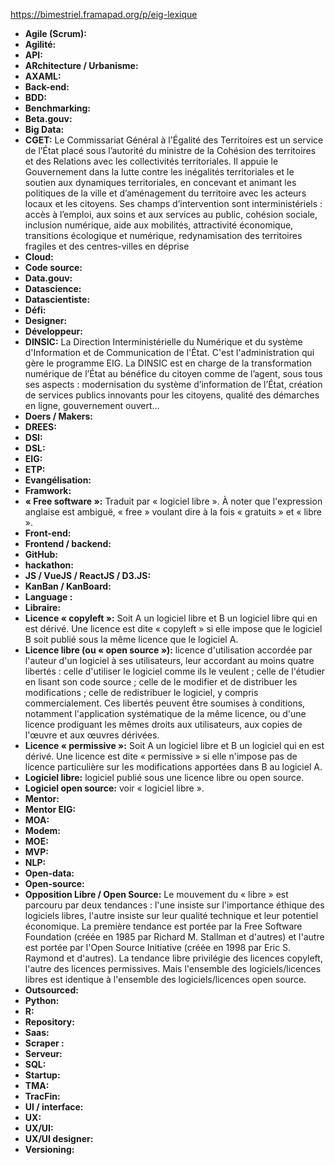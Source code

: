 <https://bimestriel.framapad.org/p/eig-lexique>

- **Agile (Scrum):** 
- **Agilité:** 
- **API:** 
- **ARchitecture / Urbanisme:** 
- **AXAML:** 
- **Back-end:** 
- **BDD:** 
- **Benchmarking:** 
- **Beta.gouv:** 
- **Big Data:** 
- **CGET:** Le Commissariat Général à l'Égalité des Territoires est un service de l’État placé sous l’autorité du ministre de la Cohésion des territoires et des Relations avec les collectivités territoriales. Il appuie le Gouvernement dans la lutte contre les inégalités territoriales et le soutien aux dynamiques territoriales, en concevant et animant les politiques de la ville et d’aménagement du territoire avec les acteurs locaux et les citoyens. Ses champs d’intervention sont interministériels : accès à l’emploi, aux soins et aux services au public, cohésion sociale, inclusion numérique, aide aux mobilités, attractivité économique, transitions écologique et numérique, redynamisation des territoires fragiles et des centres-villes en déprise
- **Cloud:** 
- **Code source:** 
- **Data.gouv:** 
- **Datascience:** 
- **Datascientiste:** 
- **Défi:** 
- **Designer:** 
- **Développeur:** 
- **DINSIC:** La Direction Interministérielle du Numérique et du système d'Information et de Communication de l'État. C'est l'administration qui gère le programme EIG. La DINSIC est en charge de la transformation numérique de l’État au bénéfice du citoyen comme de l’agent, sous tous ses aspects : modernisation du système d’information de l’État, création de services publics innovants pour les citoyens, qualité des démarches en ligne, gouvernement ouvert…
- **Doers / Makers:** 
- **DREES:** 
- **DSI:** 
- **DSL:** 
- **EIG:** 
- **ETP:** 
- **Evangélisation:** 
- **Framwork:** 
- **« Free software »:** Traduit par « logiciel libre ».  À noter que l'expression anglaise est ambiguë, « free » voulant dire à la fois « gratuits » et « libre ».
- **Front-end:** 
- **Frontend / backend:** 
- **GitHub:** 
- **hackathon:** 
- **JS / VueJS / ReactJS / D3.JS:** 
- **KanBan / KanBoard:** 
- **Language :** 
- **Libraire:** 
- **Licence « copyleft »:** Soit A un logiciel libre et B un logiciel libre qui en est dérivé.  Une licence est dite « copyleft » si elle impose que le logiciel B soit publié sous la même licence que le logiciel A.
- **Licence libre (ou « open source »):** licence d'utilisation accordée par l'auteur d'un logiciel à ses utilisateurs, leur accordant au moins quatre libertés : celle d'utiliser le logiciel comme ils le veulent ; celle de l'étudier en lisant son code source ; celle de le modifier et de distribuer les modifications ; celle de redistribuer le logiciel, y compris commercialement.  Ces libertés peuvent être soumises à conditions, notamment l'application systématique de la même licence, ou d'une licence prodiguant les mêmes droits aux utilisateurs, aux copies de l'œuvre et aux œuvres dérivées.
- **Licence « permissive »:** Soit A un logiciel libre et B un logiciel qui en est dérivé.  Une licence est dite « permissive » si elle n'impose pas de licence particulière sur les modifications apportées dans B au logiciel A.
- **Logiciel libre:** logiciel publié sous une licence libre ou open source.
- **Logiciel open source:** voir « logiciel libre ».
- **Mentor:** 
- **Mentor EIG:** 
- **MOA:** 
- **Modem:** 
- **MOE:** 
- **MVP:** 
- **NLP:** 
- **Open-data:** 
- **Open-source:** 
- **Opposition Libre / Open Source:** Le mouvement du « libre » est
    parcouru par deux tendances : l'une insiste sur l'importance
    éthique des logiciels libres, l'autre insiste sur leur qualité
    technique et leur potentiel économique.  La première tendance est
    portée par la Free Software Foundation (créée en 1985 par Richard
    M. Stallman et d'autres) et l'autre est portée par l'Open Source
    Initiative (créée en 1998 par Eric S. Raymond et d'autres).  La
    tendance libre privilégie des licences copyleft, l'autre des
    licences permissives.  Mais l'ensemble des logiciels/licences
    libres est identique à l'ensemble des logiciels/licences open
    source.
- **Outsourced:** 
- **Python:** 
- **R:** 
- **Repository:** 
- **Saas:** 
- **Scraper :** 
- **Serveur:** 
- **SQL:** 
- **Startup:** 
- **TMA:** 
- **TracFin:** 
- **UI / interface:** 
- **UX:** 
- **UX/UI:** 
- **UX/UI designer:** 
- **Versioning:** 
